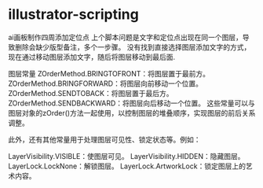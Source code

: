 # illustrator-scripting
ai画板制作四周添加定位点
上个脚本问题是文字和定位点出现在同一个图层，导致删除会缺少版型备注，多个一步骤。
没有找到直接选择图层添加文字的方式，
现在通过移动图层添加文字，随后将图层移动到最后面.

图层常量
ZOrderMethod.BRINGTOFRONT：将图层置于最前方。
ZOrderMethod.BRINGFORWARD：将图层向前移动一个位置。
ZOrderMethod.SENDTOBACK：将图层置于最后方。
ZOrderMethod.SENDBACKWARD：将图层向后移动一个位置。
这些常量可以与图层对象的zOrder()方法一起使用，以控制图层的堆叠顺序，实现图层的前后关系调整。

此外，还有其他常量用于处理图层可见性、锁定状态等。例如：

LayerVisibility.VISIBLE：使图层可见。
LayerVisibility.HIDDEN：隐藏图层。
LayerLock.LockNone：解锁图层。
LayerLock.ArtworkLock：锁定图层上的艺术内容。
